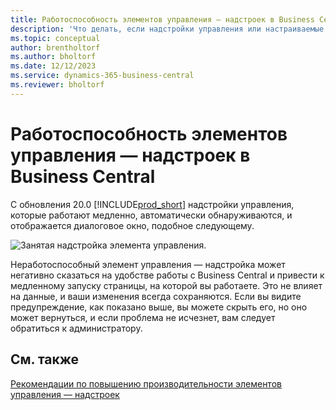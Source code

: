 ```yaml
---
title: Работоспособность элементов управления — надстроек в Business Central
description: 'Что делать, если надстройки управления или настраиваемые элементы управления снижают функциональность Business Central.'
ms.topic: conceptual
author: brentholtorf
ms.author: bholtorf
ms.date: 12/12/2023
ms.service: dynamics-365-business-central
ms.reviewer: bholtorf
---
```


# Работоспособность элементов управления — надстроек в Business Central

С обновления 20.0 [!INCLUDE[prod_short](includes/prod_short.md)] надстройки управления, которые работают медленно, автоматически обнаруживаются, и отображается диалоговое окно, подобное следующему.

![Занятая надстройка элемента управления.](media/controladdin-resiliency.png "Занятая надстройка элемента управления.")

Неработоспособный элемент управления — надстройка может негативно сказаться на удобстве работы с Business Central и привести к медленному запуску страницы, на которой вы работаете. Это не влияет на данные, и ваши изменения всегда сохраняются. Если вы видите предупреждение, как показано выше, вы можете скрыть его, но оно может вернуться, и если проблема не исчезнет, вам следует обратиться к администратору.

## См. также
[Рекомендации по повышению производительности элементов управления — надстроек](/dynamics365/business-central/dev-itpro/developer/devenv-control-addin-bestpractices)  